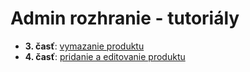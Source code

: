 # Admin rozhranie - tutoriály

* **3. časť**: [vymazanie produktu](part3)
* **4. časť**: [pridanie a editovanie produktu](part3)